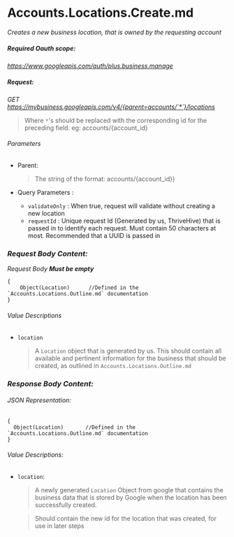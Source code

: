# Accounts.Locations.Create.md
*Creates a new business location, that is owned by the requesting account*

##### Required Oauth scope:
*https://www.googleapis.com/auth/plus.business.manage*

##### *Request:*
*GET https://mybusiness.googleapis.com/v4/{parent=accounts/`*`}/locations*
    
> Where `*`'s should be replaced with the corresponding id for the preceding field. eg: accounts/{account_id}

###### Parameters
- Parent:
    > The string of the format: accounts/{account_id}}

- Query Parameters :
    - `validateOnly` : When true, request will validate without creating a new location
    - `requestId` : Unique request Id (Generated by us, ThriveHive) that is passed in to identify each request. Must contain 50 characters at most. Recommended that a UUID is passed in

### *Request Body Content:*
*Request Body __Must be empty__*
```
{
    Object(Location)      //Defined in the `Accounts.Locations.Outline.md` documentation
}
```
###### Value Descriptions
 - `location`
    > A `Location` object that is generated by us. This should contain all available and pertinent information for the business that should be created, as outlined in `Accounts.Locations.Outline.md`

### *Response Body Content:*
###### JSON Representation:
```
{
  Object(Location)       //Defined in the `Accounts.Locations.Outline.md` documentation
}
```   
###### Value Descriptions:
- `location`:
    > A newly generated `Location` Object from google that contains the business data that is stored by Google when the location has been successfully created. 

    > Should contain the new id for the location that was created, for use in later steps
<!--stackedit_data:
eyJoaXN0b3J5IjpbMTMyMTY5MTUwMV19
-->

